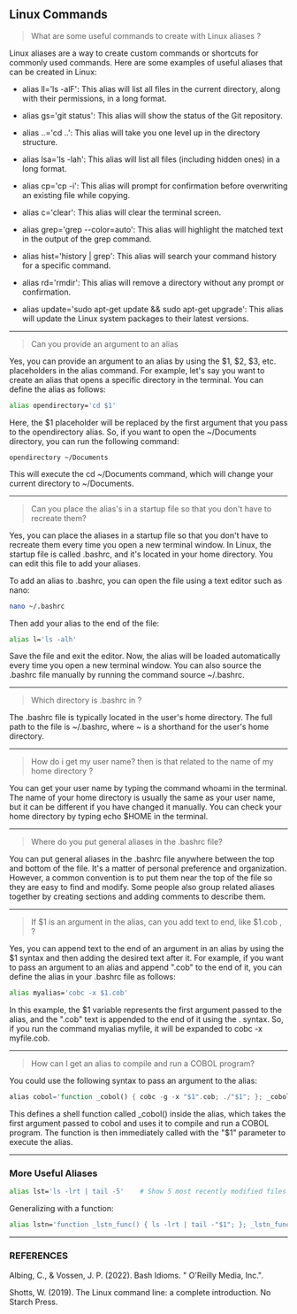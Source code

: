 ## Linux Commands


> What are some useful commands to create with Linux aliases ? 

Linux aliases are a way to create custom commands or shortcuts for commonly used commands. Here are some examples of useful aliases that can be created in Linux:

- alias ll='ls -alF': This alias will list all files in the current directory, along with their permissions, in a long format.

- alias gs='git status': This alias will show the status of the Git repository.

- alias ..='cd ..': This alias will take you one level up in the directory structure.

- alias lsa='ls -lah': This alias will list all files (including hidden ones) in a long format.

- alias cp='cp -i': This alias will prompt for confirmation before overwriting an existing file while copying.

- alias c='clear': This alias will clear the terminal screen.

- alias grep='grep --color=auto': This alias will highlight the matched text in the output of the grep command.

- alias hist='history | grep': This alias will search your command history for a specific command.

- alias rd='rmdir': This alias will remove a directory without any prompt or confirmation.

- alias update='sudo apt-get update && sudo apt-get upgrade': This alias will update the Linux system packages to their latest versions.

---

> Can you provide an argument to an alias

Yes, you can provide an argument to an alias by using the $1, $2, $3, etc. placeholders in the alias command. For example, let's say you want to create an alias that opens a specific directory in the terminal. You can define the alias as follows:

```bash
alias opendirectory='cd $1'
```

Here, the $1 placeholder will be replaced by the first argument that you pass to the opendirectory alias. So, if you want to open the ~/Documents directory, you can run the following command:

```
opendirectory ~/Documents
```

This will execute the cd ~/Documents command, which will change your current directory to ~/Documents.

---
> Can you place the alias's in a startup file so that you don't have to recreate them? 

Yes, you can place the aliases in a startup file so that you don't have to recreate them every time you open a new terminal window. In Linux, the startup file is called .bashrc, and it's located in your home directory. You can edit this file to add your aliases.

To add an alias to .bashrc, you can open the file using a text editor such as nano:

```bash
nano ~/.bashrc
```

Then add your alias to the end of the file:

```bash
alias l='ls -alh'
```

Save the file and exit the editor. Now, the alias will be loaded automatically every time you open a new terminal window. You can also source the .bashrc file manually by running the command source ~/.bashrc.

---
> Which directory is .bashrc in ? 

The .bashrc file is typically located in the user's home directory. The full path to the file is ~/.bashrc, where ~ is a shorthand for the user's home directory.

---
> How do i get my user name? then is that related to the name of my home directory ? 

You can get your user name by typing the command whoami in the terminal. The name of your home directory is usually the same as your user name, but it can be different if you have changed it manually. You can check your home directory by typing echo $HOME in the terminal.

---
> Where do you put general aliases in the .bashrc  file? 

You can put general aliases in the .bashrc file anywhere between the top and bottom of the file. It's a matter of personal preference and organization. However, a common convention is to put them near the top of the file so they are easy to find and modify. Some people also group related aliases together by creating sections and adding comments to describe them.

---
> If $1 is an argument in the alias, can you add text to end, like $1.cob , ? 

Yes, you can append text to the end of an argument in an alias by using the $1 syntax and then adding the desired text after it. For example, if you want to pass an argument to an alias and append ".cob" to the end of it, you can define the alias in your .bashrc file as follows:

```bash
alias myalias='cobc -x $1.cob'
```

In this example, the $1 variable represents the first argument passed to the alias, and the ".cob" text is appended to the end of it using the . syntax. So, if you run the command myalias myfile, it will be expanded to cobc -x myfile.cob.

---
> How can I get an alias to compile and run a COBOL program? 

You could use the following syntax to pass an argument to the alias:

```rust
alias cobol='function _cobol() { cobc -g -x "$1".cob; ./"$1"; }; _cobol'
```

This defines a shell function called _cobol() inside the alias, which takes the first argument passed to cobol and uses it to compile and run a COBOL program. The function is then immediately called with the "$1" parameter to execute the alias.

---

### More Useful Aliases

```bash
alias lst='ls -lrt | tail -5'    # Show 5 most recently modified files in dir
```

Generalizing with a function:

```bash
alias lstn='function _lstn_func() { ls -lrt | tail -"$1"; }; _lstn_func'   # Show n most recently modified files in dir
```

---
### REFERENCES

Albing, C., & Vossen, J. P. (2022). Bash Idioms. " O'Reilly Media, Inc.".

Shotts, W. (2019). The Linux command line: a complete introduction. No Starch Press.



